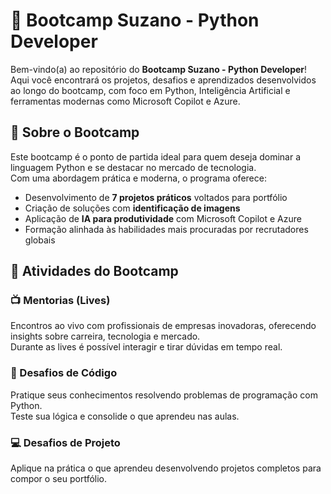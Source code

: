 # 🚀 Bootcamp Suzano - Python Developer

Bem-vindo(a) ao repositório do **Bootcamp Suzano - Python Developer**!  
Aqui você encontrará os projetos, desafios e aprendizados desenvolvidos ao longo do bootcamp, com foco em Python, Inteligência Artificial e ferramentas modernas como Microsoft Copilot e Azure.

## 🧠 Sobre o Bootcamp

Este bootcamp é o ponto de partida ideal para quem deseja dominar a linguagem Python e se destacar no mercado de tecnologia.  
Com uma abordagem prática e moderna, o programa oferece:

- Desenvolvimento de **7 projetos práticos** voltados para portfólio
- Criação de soluções com **identificação de imagens**
- Aplicação de **IA para produtividade** com Microsoft Copilot e Azure
- Formação alinhada às habilidades mais procuradas por recrutadores globais

## 📌 Atividades do Bootcamp

### 📺 Mentorias (Lives)
Encontros ao vivo com profissionais de empresas inovadoras, oferecendo insights sobre carreira, tecnologia e mercado.  
Durante as lives é possível interagir e tirar dúvidas em tempo real.

### 🧩 Desafios de Código
Pratique seus conhecimentos resolvendo problemas de programação com Python.  
Teste sua lógica e consolide o que aprendeu nas aulas.

### 💻 Desafios de Projeto
Aplique na prática o que aprendeu desenvolvendo projetos completos para compor o seu portfólio.
